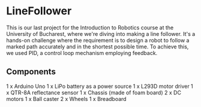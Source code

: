 # LineFollower

This is our last project for the Introduction to Robotics course at the University of Bucharest, where we're diving into making a line follower. It's a hands-on challenge where the requirement is to design a robot to follow a marked path accurately and in the shortest possible time. To achieve this, we used PID, a control loop mechanism employing feedback.

## Components

1 x Arduino Uno
1 x LiPo battery as a power source
1 x L293D motor driver
1 x QTR-8A reflectance sensor
1 x Chassis (made of foam board)
2 x DC motors
1 x Ball caster
2 x Wheels
1 x Breadboard
